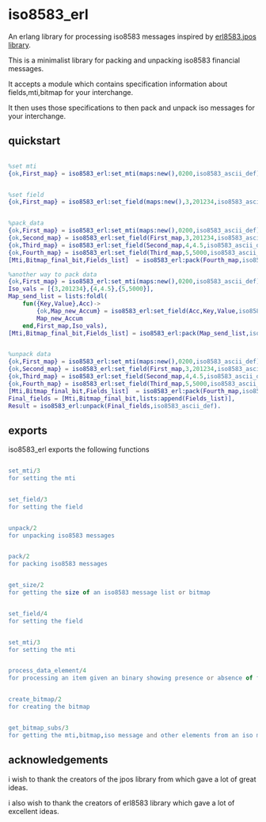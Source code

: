 iso8583_erl
=====

An erlang library for processing iso8583 messages inspired by [erl8583],[jpos library].

This is a minimalist library for  packing and unpacking iso8583 financial messages.

It accepts a module which contains specification information about fields,mti,bitmap  for your interchange.

It then uses those specifications to then pack and unpack iso messages for your interchange.





## quickstart ##
```erlang

%set mti
{ok,First_map} = iso8583_erl:set_mti(maps:new(),0200,iso8583_ascii_def),


%set field
{ok,First_map} = iso8583_erl:set_field(maps:new(),3,201234,iso8583_ascii_def),


%pack_data
{ok,First_map} = iso8583_erl:set_mti(maps:new(),0200,iso8583_ascii_def),
{ok,Second_map} = iso8583_erl:set_field(First_map,3,201234,iso8583_ascii_def),
{ok,Third_map} = iso8583_erl:set_field(Second_map,4,4.5,iso8583_ascii_def),
{ok,Fourth_map} = iso8583_erl:set_field(Third_map,5,5000,iso8583_ascii_def),
[Mti,Bitmap_final_bit,Fields_list]  = iso8583_erl:pack(Fourth_map,iso8583_ascii_def),

%another way to pack data
{ok,First_map} = iso8583_erl:set_mti(maps:new(),0200,iso8583_ascii_def),	
Iso_vals = [{3,201234},{4,4.5},{5,5000}],
Map_send_list = lists:foldl(
	fun({Key,Value},Acc)->
		{ok,Map_new_Accum} = iso8583_erl:set_field(Acc,Key,Value,iso8583_ascii_def),
		Map_new_Accum
	end,First_map,Iso_vals),
[Mti,Bitmap_final_bit,Fields_list] = iso8583_erl:pack(Map_send_list,iso8583_ascii_def).


%unpack data
{ok,First_map} = iso8583_erl:set_mti(maps:new(),0200,iso8583_ascii_def),
{ok,Second_map} = iso8583_erl:set_field(First_map,3,201234,iso8583_ascii_def),
{ok,Third_map} = iso8583_erl:set_field(Second_map,4,4.5,iso8583_ascii_def),
{ok,Fourth_map} = iso8583_erl:set_field(Third_map,5,5000,iso8583_ascii_def),
[Mti,Bitmap_final_bit,Fields_list]  = iso8583_erl:pack(Fourth_map,iso8583_ascii_def),
Final_fields = [Mti,Bitmap_final_bit,lists:append(Fields_list)],
Result = iso8583_erl:unpack(Final_fields,iso8583_ascii_def).
```





## exports ##

iso8583_erl exports the following functions

```erlang

set_mti/3
for setting the mti


set_field/3
for setting the field


unpack/2
for unpacking iso8583 messages


pack/2
for packing iso8583 messages


get_size/2
for getting the size of an iso8583 message list or bitmap


set_field/4
for setting the field


set_mti/3
for setting the mti


process_data_element/4
for processing an item given an binary showing presence or absence of fields


create_bitmap/2
for creating the bitmap


get_bitmap_subs/3
for getting the mti,bitmap,iso message and other elements from an iso message


```


## acknowledgements ##
i wish to thank the creators of the jpos library from which gave a lot of great ideas.

i also wish to thank the creators of erl8583 library which gave a lot of excellent ideas.

[erl8583]: https://github.com/mgwidmann/erl8583
[jpos library]: https://github.com/jpos/jPOS
